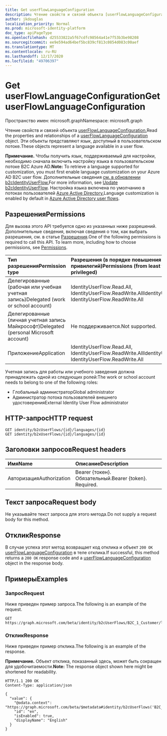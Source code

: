 ```yaml
---
title: Get userFlowLanguageConfiguration
description: Чтение свойств и связей объекта [userFlowLanguageConfiguration.](../resources/userflowlanguageconfiguration.md)
author: jkdouglas
localization_priority: Normal
ms.prod: microsoft-identity-platform
doc_type: apiPageType
ms.openlocfilehash: d25533822a5f67cdfc98564a41e7f53b3be98208
ms.sourcegitcommit: ee9e594ad64bef5bc839cf813c0854d083c00aef
ms.translationtype: MT
ms.contentlocale: ru-RU
ms.lasthandoff: 12/17/2020
ms.locfileid: "49706397"
---
```

# <a name="get-userflowlanguageconfiguration"></a><span data-ttu-id="883c6-103">Get userFlowLanguageConfiguration</span><span class="sxs-lookup"><span data-stu-id="883c6-103">Get userFlowLanguageConfiguration</span></span>

<span data-ttu-id="883c6-104">Пространство имен: microsoft.graph</span><span class="sxs-lookup"><span data-stu-id="883c6-104">Namespace: microsoft.graph</span></span>

<span data-ttu-id="883c6-105">Чтение свойств и связей объекта [userFlowLanguageConfiguration.](../resources/userflowlanguageconfiguration.md)</span><span class="sxs-lookup"><span data-stu-id="883c6-105">Read the properties and relationships of a [userFlowLanguageConfiguration](../resources/userflowlanguageconfiguration.md) object.</span></span> <span data-ttu-id="883c6-106">Эти объекты представляют язык, доступный в пользовательском потоке.</span><span class="sxs-lookup"><span data-stu-id="883c6-106">These objects represent a language available in a user flow.</span></span>

<span data-ttu-id="883c6-107">**Примечание.** Чтобы получить язык, поддерживаемый для настройки, необходимо сначала включить настройку языка в пользовательском потоке B2C Azure AD.</span><span class="sxs-lookup"><span data-stu-id="883c6-107">**Note:** To retrieve a language supported for customization, you must first enable language customization on your Azure AD B2C user flow.</span></span> <span data-ttu-id="883c6-108">Дополнительные сведения [см. в обновлении b2cIdentityUserFlow.](../api/b2cidentityuserflow-update.md)</span><span class="sxs-lookup"><span data-stu-id="883c6-108">For more information, see [Update b2cIdentityUserFlow](../api/b2cidentityuserflow-update.md).</span></span> <span data-ttu-id="883c6-109">Настройка языка включена по умолчанию в потоках пользователей [Azure Active Directory.](../resources/b2xidentityuserflow.md)</span><span class="sxs-lookup"><span data-stu-id="883c6-109">Language customization is enabled by default in [Azure Active Directory user flows](../resources/b2xidentityuserflow.md).</span></span>

## <a name="permissions"></a><span data-ttu-id="883c6-110">Разрешения</span><span class="sxs-lookup"><span data-stu-id="883c6-110">Permissions</span></span>

<span data-ttu-id="883c6-p103">Для вызова этого API требуется одно из указанных ниже разрешений. Дополнительные сведения, включая сведения о том, как выбрать разрешения, см. в статье [Разрешения](/graph/permissions-reference).</span><span class="sxs-lookup"><span data-stu-id="883c6-p103">One of the following permissions is required to call this API. To learn more, including how to choose permissions, see [Permissions](/graph/permissions-reference).</span></span>

|<span data-ttu-id="883c6-113">Тип разрешения</span><span class="sxs-lookup"><span data-stu-id="883c6-113">Permission type</span></span>      | <span data-ttu-id="883c6-114">Разрешения (в порядке повышения привилегий)</span><span class="sxs-lookup"><span data-stu-id="883c6-114">Permissions (from least to most privileged)</span></span>              |
|:--------------------|:---------------------------------------------------------|
|<span data-ttu-id="883c6-115">Делегированные (рабочая или учебная учетная запись)</span><span class="sxs-lookup"><span data-stu-id="883c6-115">Delegated (work or school account)</span></span>|<span data-ttu-id="883c6-116">IdentityUserFlow.Read.All, IdentityUserFlow.ReadWrite.All</span><span class="sxs-lookup"><span data-stu-id="883c6-116">IdentityUserFlow.Read.All, IdentityUserFlow.ReadWrite.All</span></span>|
|<span data-ttu-id="883c6-117">Делегированные (личная учетная запись Майкрософт)</span><span class="sxs-lookup"><span data-stu-id="883c6-117">Delegated (personal Microsoft account)</span></span>| <span data-ttu-id="883c6-118">Не поддерживается.</span><span class="sxs-lookup"><span data-stu-id="883c6-118">Not supported.</span></span>|
|<span data-ttu-id="883c6-119">Приложение</span><span class="sxs-lookup"><span data-stu-id="883c6-119">Application</span></span>|<span data-ttu-id="883c6-120">IdentityUserFlow.Read.All, IdentityUserFlow.ReadWrite.All</span><span class="sxs-lookup"><span data-stu-id="883c6-120">IdentityUserFlow.Read.All, IdentityUserFlow.ReadWrite.All</span></span>|

<span data-ttu-id="883c6-121">Учетная запись для работы или учебного заведения должна принадлежать одной из следующих ролей:</span><span class="sxs-lookup"><span data-stu-id="883c6-121">The work or school account needs to belong to one of the following roles:</span></span>

* <span data-ttu-id="883c6-122">Глобальный администратор</span><span class="sxs-lookup"><span data-stu-id="883c6-122">Global administrator</span></span>
* <span data-ttu-id="883c6-123">Администратор потока пользователей внешнего удостоверения</span><span class="sxs-lookup"><span data-stu-id="883c6-123">External Identity User Flow administrator</span></span>

## <a name="http-request"></a><span data-ttu-id="883c6-124">HTTP-запрос</span><span class="sxs-lookup"><span data-stu-id="883c6-124">HTTP request</span></span>

<!-- {
  "blockType": "ignored"
}
-->

``` http
GET identity/b2cUserFlows/{id}/languages/{id}
GET identity/b2xUserFlows/{id}/languages/{id}
```

## <a name="request-headers"></a><span data-ttu-id="883c6-125">Заголовки запросов</span><span class="sxs-lookup"><span data-stu-id="883c6-125">Request headers</span></span>

|<span data-ttu-id="883c6-126">Имя</span><span class="sxs-lookup"><span data-stu-id="883c6-126">Name</span></span>|<span data-ttu-id="883c6-127">Описание</span><span class="sxs-lookup"><span data-stu-id="883c6-127">Description</span></span>|
|:---|:---|
|<span data-ttu-id="883c6-128">Авторизация</span><span class="sxs-lookup"><span data-stu-id="883c6-128">Authorization</span></span>|<span data-ttu-id="883c6-p104">Bearer {токен}. Обязательный.</span><span class="sxs-lookup"><span data-stu-id="883c6-p104">Bearer {token}. Required.</span></span>|

## <a name="request-body"></a><span data-ttu-id="883c6-131">Текст запроса</span><span class="sxs-lookup"><span data-stu-id="883c6-131">Request body</span></span>

<span data-ttu-id="883c6-132">Не указывайте текст запроса для этого метода.</span><span class="sxs-lookup"><span data-stu-id="883c6-132">Do not supply a request body for this method.</span></span>

## <a name="response"></a><span data-ttu-id="883c6-133">Отклик</span><span class="sxs-lookup"><span data-stu-id="883c6-133">Response</span></span>

<span data-ttu-id="883c6-134">В случае успеха этот метод возвращает код отклика и объект `200 OK` [userFlowLanguageConfiguration](../resources/userflowlanguageconfiguration.md) в теле отклика.</span><span class="sxs-lookup"><span data-stu-id="883c6-134">If successful, this method returns a `200 OK` response code and a [userFlowLanguageConfiguration](../resources/userflowlanguageconfiguration.md) object in the response body.</span></span>

## <a name="examples"></a><span data-ttu-id="883c6-135">Примеры</span><span class="sxs-lookup"><span data-stu-id="883c6-135">Examples</span></span>

### <a name="request"></a><span data-ttu-id="883c6-136">Запрос</span><span class="sxs-lookup"><span data-stu-id="883c6-136">Request</span></span>

<span data-ttu-id="883c6-137">Ниже приведен пример запроса.</span><span class="sxs-lookup"><span data-stu-id="883c6-137">The following is an example of the request.</span></span>

<!-- {
  "blockType": "request",
  "name": "get_userflowlanguageconfiguration"
}
-->

``` http
GET https://graph.microsoft.com/beta/identity/b2cUserFlows/B2C_1_Customer/languages/en
```

### <a name="response"></a><span data-ttu-id="883c6-138">Отклик</span><span class="sxs-lookup"><span data-stu-id="883c6-138">Response</span></span>

<span data-ttu-id="883c6-139">Ниже приведен пример отклика.</span><span class="sxs-lookup"><span data-stu-id="883c6-139">The following is an example of the response.</span></span>

<span data-ttu-id="883c6-140">**Примечание.** Объект отклика, показанный здесь, может быть сокращен для удобочитаемости.</span><span class="sxs-lookup"><span data-stu-id="883c6-140">**Note:** The response object shown here might be shortened for readability.</span></span>
<!-- {
  "blockType": "response",
  "truncated": true,
  "@odata.type": "microsoft.graph.userFlowLanguageConfiguration"
}
-->

``` http
HTTP/1.1 200 OK
Content-Type: application/json

{
  "value": {
    "@odata.context": "https://graph.microsoft.com/beta/$metadata#identity/b2cUserFlows('B2C_1_Customer')/languages/$entity",
    "id": "en",
    "isEnabled": true,
    "displayName": "English"
  }
}
```
